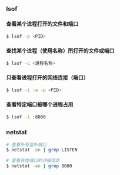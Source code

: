 
### lsof

#### 查看某个进程打开的文件和端口

```bash
$ lsof -p <PID>
```

#### 查找某个进程（使用名称）所打开的文件或端口

```bash
$ lsof -c <进程名称>
```

#### 只查看进程打开的网络连接（端口）

```bash
$ lsof -i -a -p <PID>
```

#### 查看特定端口被哪个进程占用

```bash
$ lsof -i :8080
```

### netstat

```bash
# 查看所有监听端口
$ netstat -an | grep LISTEN

# 查看具体端口的详细信息
$ netstat -an | grep 8080
```
